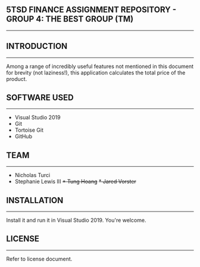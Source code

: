## 5TSD FINANCE ASSIGNMENT REPOSITORY - GROUP 4: THE BEST GROUP (TM)
--------------------------------------------------------------------

## INTRODUCTION
---------------

Among a range of incredibly useful features not mentioned in this document for brevity (not laziness!), this application calculates the total price of the product.

## SOFTWARE USED
----------------

* Visual Studio 2019
* Git
* Tortoise Git
* GitHub

## TEAM
-------

* Nicholas Turci
* Stephanie Lewis III
~~* Tung Hoang~~
~~* Jared Vorster~~

## INSTALLATION
---------------

Install it and run it in Visual Studio 2019. You're welcome.

## LICENSE
----------

Refer to license document.
